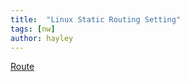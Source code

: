 ```yaml
---
title:  "Linux Static Routing Setting"
tags: [nw]
author: hayley
---
```


[Route](https://zetawiki.com/wiki/%EB%A6%AC%EB%88%85%EC%8A%A4_%EC%8A%A4%ED%83%9C%ED%8B%B1_%EB%9D%BC%EC%9A%B0%ED%8C%85_%EC%84%A4%EC%A0%95)

